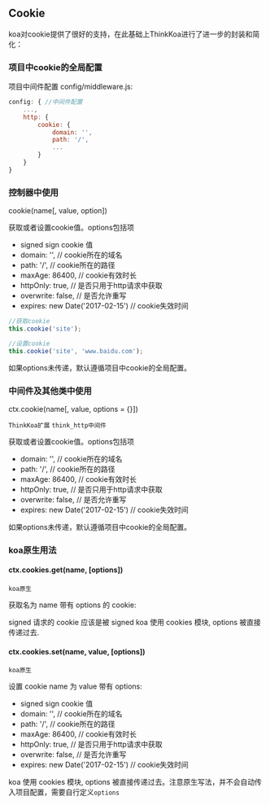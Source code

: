 ## Cookie

koa对cookie提供了很好的支持，在此基础上ThinkKoa进行了进一步的封装和简化：

### 项目中cookie的全局配置

项目中间件配置 config/middleware.js:

```js
config: { //中间件配置
    ...,
    http: {
        cookie: {
            domain: '',
            path: '/',
            ...
        }
    }
}
```

### 控制器中使用

cookie(name[, value, option])

获取或者设置cookie值。options包括项

* signed sign cookie 值
* domain: '',  // cookie所在的域名
* path: '/',       // cookie所在的路径
* maxAge: 86400, // cookie有效时长
* httpOnly: true,  // 是否只用于http请求中获取
* overwrite: false,  // 是否允许重写
* expires: new Date('2017-02-15')  // cookie失效时间

```js
//获取cookie
this.cookie('site');

//设置cookie
this.cookie('site', 'www.baidu.com');
```

如果options未传递，默认遵循项目中cookie的全局配置。

### 中间件及其他类中使用

ctx.cookie(name[, value, options = {}])

`ThinkKoa扩展` `think_http中间件`

获取或者设置cookie值。options包括项

* domain: '',  // cookie所在的域名
* path: '/',       // cookie所在的路径
* maxAge: 86400, // cookie有效时长
* httpOnly: true,  // 是否只用于http请求中获取
* overwrite: false,  // 是否允许重写
* expires: new Date('2017-02-15')  // cookie失效时间

如果options未传递，默认遵循项目中cookie的全局配置。

### koa原生用法

#### ctx.cookies.get(name, [options])

`koa原生`

获取名为 name 带有 options 的 cookie:

signed 请求的 cookie 应该是被 signed
koa 使用 cookies 模块, options 被直接传递过去.

#### ctx.cookies.set(name, value, [options])

`koa原生`

设置 cookie name 为 value 带有 options:

* signed sign cookie 值
* domain: '',  // cookie所在的域名
* path: '/',       // cookie所在的路径
* maxAge: 86400, // cookie有效时长
* httpOnly: true,  // 是否只用于http请求中获取
* overwrite: false,  // 是否允许重写
* expires: new Date('2017-02-15')  // cookie失效时间

koa 使用 cookies 模块, options 被直接传递过去。注意原生写法，并不会自动传入项目配置，需要自行定义`options`